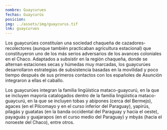 ```yaml
---
nombre: Guaycurues
fechas: Guaycurús
posicion: 
img: ../assets/img/guaycurus.tif
lnk: guaycurues
---
```


Los guaycurúes constituían una sociedad chaqueña de cazadores-recolectores (aunque también practicaban agricultura estacional) que constituyeron uno de los más serios adversarios de los avances coloniales en el Chaco. Adaptados a subsistir en la región chaqueña, donde se alternan estaciones secas y húmedas muy marcadas, los guaycurúes desarrollaron estrategias de subsistencia basadas en la movilidad y poco tiempo después de sus primeros contactos con los españoles de Asunción integraron a ellas el caballo.

Los guaycurúes integran la familia lingüística mataco-guaycurú, en la que se incluyen mayoría catalogados dentro de la familia lingüística mataco-guaycurú, en la que se incluyen tobas y abipones (cerca del Bermejo), agaces (en el Pilcomayo y en el curso inferior del Paraguay), yapirús, pilagás y guatatas (en la banda occidental del Paraguay y hacia el oeste), payaguás y guajarapos (en el curso medio del Paraguay) y mbyás (hacia el noroeste del Chaco), entre otros.